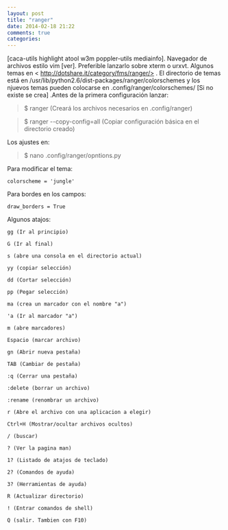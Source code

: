 ```yaml
---
layout: post
title: "ranger"
date: 2014-02-18 21:22
comments: true
categories: 
---
```

[caca-utils highlight atool w3m poppler-utils mediainfo]. Navegador de archivos estilo vim [ver]. Preferible lanzarlo sobre xterm o urxvt. Algunos temas en < http://dotshare.it/category/fms/ranger/> . El directorio de temas está en /usr/lib/python2.6/dist-packages/ranger/colorschemes y los njuevos temas pueden colocarse en .config/ranger/colorschemes/ [Si no existe se crea] .Antes de la primera configuración lanzar:

>$ ranger (Creará los archivos necesarios en .config/ranger)

>$ ranger --copy-config=all (Copiar configuración básica en el directorio creado)

Los ajustes en:

>$ nano .config/ranger/opntions.py

Para modificar el tema:

	colorscheme = 'jungle'

Para bordes en los campos:

	draw_borders = True

Algunos atajos:

	gg (Ir al principio)

	G (Ir al final)

	s (abre una consola en el directorio actual)

	yy (copiar selección)

	dd (Cortar selección)

	pp (Pegar selección)

	ma (crea un marcador con el nombre "a")

	'a (Ir al marcador "a")

	m (abre marcadores)

	Espacio (marcar archivo)

	gn (Abrir nueva pestaña)

	TAB (Cambiar de pestaña)

	:q (Cerrar una pestaña)

	:delete (borrar un archivo)

	:rename (renombrar un archivo)

	r (Abre el archivo con una aplicacion a elegir)

	Ctrl+H (Mostrar/ocultar archivos ocultos)

	/ (buscar)

	? (Ver la pagina man)

	1? (Listado de atajos de teclado)

	2? (Comandos de ayuda)

	3? (Herramientas de ayuda)

	R (Actualizar directorio)

	! (Entrar comandos de shell)

	Q (salir. Tambien con F10)

